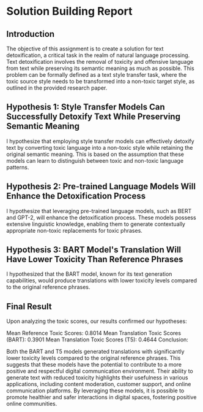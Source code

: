# Solution Building Report

## Introduction

The objective of this assignment is to create a solution for text detoxification, a critical task in the realm of natural language processing. Text detoxification involves the removal of toxicity and offensive language from text while preserving its semantic meaning as much as possible. This problem can be formally defined as a text style transfer task, where the toxic source style needs to be transformed into a non-toxic target style, as outlined in the provided research paper.


## Hypothesis 1: Style Transfer Models Can Successfully Detoxify Text While Preserving Semantic Meaning
I hypothesize that employing style transfer models can effectively detoxify text by converting toxic language into a non-toxic style while retaining the original semantic meaning. This is based on the assumption that these models can learn to distinguish between toxic and non-toxic language patterns.

## Hypothesis 2: Pre-trained Language Models Will Enhance the Detoxification Process
I hypothesize that leveraging pre-trained language models, such as BERT and GPT-2, will enhance the detoxification process. These models possess extensive linguistic knowledge, enabling them to generate contextually appropriate non-toxic replacements for toxic phrases.

## Hypothesis 3: BART Model's Translation Will Have Lower Toxicity Than Reference Phrases
I hypothesized that the BART model, known for its text generation capabilities, would produce translations with lower toxicity levels compared to the original reference phrases.


## Final Result

Upon analyzing the toxic scores, our results confirmed our hypotheses:

Mean Reference Toxic Scores: 0.8014
Mean Translation Toxic Scores (BART): 0.3901
Mean Translation Toxic Scores (T5): 0.4644
Conclusion:

Both the BART and T5 models generated translations with significantly lower toxicity levels compared to the original reference phrases. This suggests that these models have the potential to contribute to a more positive and respectful digital communication environment. Their ability to generate text with reduced toxicity highlights their usefulness in various applications, including content moderation, customer support, and online communication platforms. By leveraging these models, it is possible to promote healthier and safer interactions in digital spaces, fostering positive online communities.